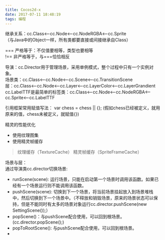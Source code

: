 ```yaml
---
title: Cocos2d-x
date: 2017-07-11 18:48:19
tags: 编程
---
```


继承关系：cc.Class<--cc.Node<--cc.NodeRGBA<--cc.Sprite  
（与Java中的Object一样，所有类都要直接或间接继承自Class） 

=== 严格等于：不仅值要相等，类型也要相等  
!== 非严格等于，与===恰恰相反  

导演：cc.Director用于管理场景，采用单例模式，整个过程中只有一个实例对象。   
场景类：cc.Class<--cc.Node<--cc.Scene<--cc.TransitionScene  
层：cc.Class<--cc.Node<--cc.Layer<--cc.LayerColor<--cc.LayerGrandient
cc.LabelTTF是最简单的标签类：cc.Class<--cc.Node<--cc.NodeRGBA<--cc.Sprite<--cc.LabelTTF  

引用框架常用赋值写法： var chess = chess || {}; (假如chess已经被定义，就用原来的值，chess未被定义，就赋值{})

精灵的性能优化  
* 使用纹理图集  
* 使用精灵帧缓存  
>纹理缓存（TextureCache）
>精灵帧缓存（SpriteFrameCache）

场景与层：  
通过导演类cc.director切换场景:   
* runScene(scene): 运行场景，只能在启动第一个场景时调用该函数。如果已经有一个场景运行则不能调用该函数。  
* pushScene(scene): 切换到下一个场景，将当前场景挂起放入到场景堆栈中，然后切换到下一个场景中。（不释放和销毁场景，原来的场景状态可以保持，但是不能同时有太多的场景对象运行cc.director.pushScene(new SettingScene());）  
* popScene()：与pushScene配合使用，可以回到根场景。(cc.director.popScene();)   
* popToRootScene(): 与pushScene配合使用，可以回到根场景。  
* 